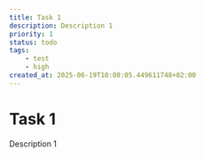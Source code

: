 ```yaml
---
title: Task 1
description: Description 1
priority: 1
status: todo
tags:
    - test
    - high
created_at: 2025-06-19T10:08:05.449611748+02:00
---
```


# Task 1

Description 1

